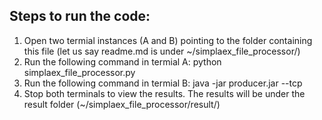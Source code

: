 Steps to run the code:
----------------------
1. Open two termial instances (A and B) pointing to the folder containing this file (let us say readme.md is under ~/simplaex_file_processor/)
2. Run the following command in termial A:
python simplaex_file_processor.py
3. Run the following command in termial B:
java -jar producer.jar --tcp
4. Stop both terminals to view the results. The results will be under the result folder (~/simplaex_file_processor/result/)

